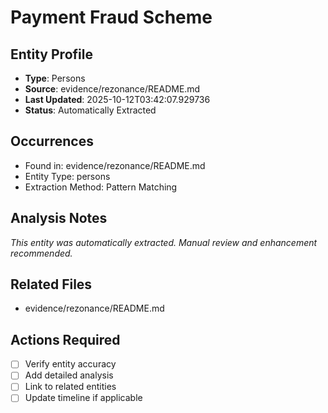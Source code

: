 # Payment Fraud Scheme

## Entity Profile
- **Type**: Persons
- **Source**: evidence/rezonance/README.md
- **Last Updated**: 2025-10-12T03:42:07.929736
- **Status**: Automatically Extracted

## Occurrences
- Found in: evidence/rezonance/README.md
- Entity Type: persons
- Extraction Method: Pattern Matching

## Analysis Notes
*This entity was automatically extracted. Manual review and enhancement recommended.*

## Related Files
- evidence/rezonance/README.md

## Actions Required
- [ ] Verify entity accuracy
- [ ] Add detailed analysis
- [ ] Link to related entities
- [ ] Update timeline if applicable
